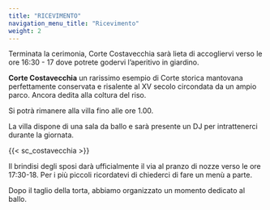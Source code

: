 ```yaml
---
title: "RICEVIMENTO"
navigation_menu_title: "Ricevimento"
weight: 2
---
```

Terminata la cerimonia, Corte Costavecchia sarà lieta di accogliervi 
verso le ore 16:30 - 17 dove potrete godervi 
l’aperitivo in giardino.

<b>Corte Costavecchia</b>
un rarissimo esempio di Corte storica mantovana perfettamente conservata e
risalente al XV secolo circondata da un ampio parco.
Ancora dedita alla coltura del riso.

Si potrà rimanere alla villa fino alle ore 1.00.

La villa dispone di una sala da ballo e sarà presente un
DJ per intrattenerci durante la giornata.

{{< sc_costavecchia >}}

Il brindisi degli sposi darà ufficialmente il via al pranzo di nozze verso le ore 17:30-18.
Per i più piccoli ricordatevi di chiederci di fare un menù a parte.

Dopo il taglio della torta, abbiamo organizzato un momento dedicato al ballo.


[//]: # (Mi raccomando non dimenticate di farvi scattare una foto dai fotografi!)

[//]: # (Ci teniamo molto ad avervi nel nostro album da sfogliare a Modena quando)

[//]: # (la vostra lontananza si fa sentire. )

[//]: # (Sarà anche a disposizione un guest book dove potrete lasciarci una dedica.)
